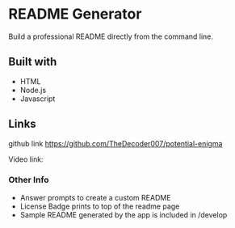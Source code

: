 # README Generator

Build a professional README directly from the command line.

## Built with
* HTML
* Node.js
* Javascript

## Links
github link https://github.com/TheDecoder007/potential-enigma

Video link: 

### Other Info
* Answer prompts to create a custom README
* License Badge prints to top of the readme page
* Sample README generated by the app is included in /develop


